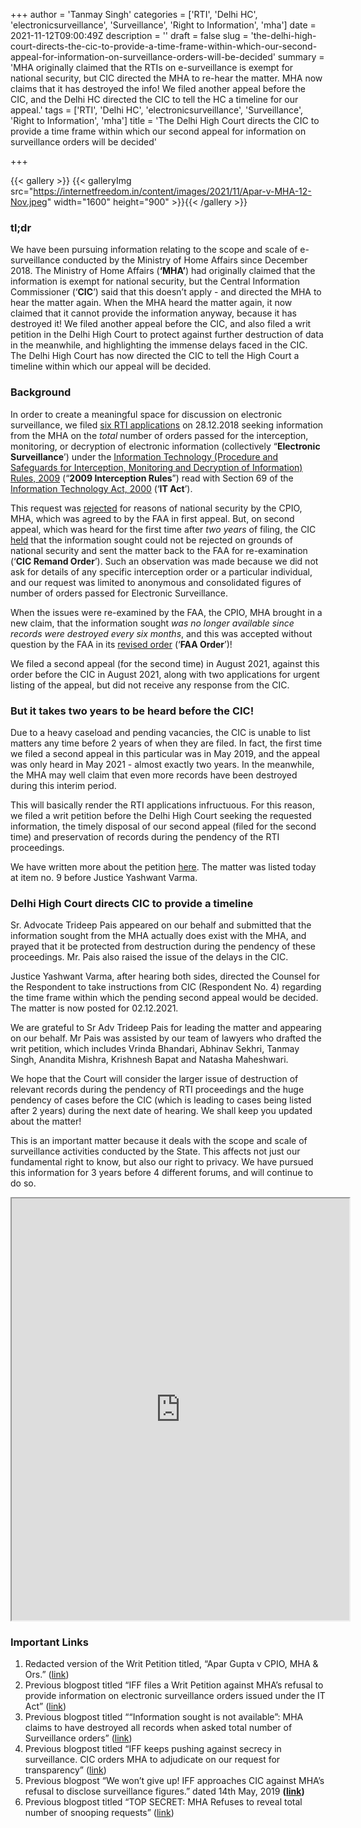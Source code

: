 +++
author = 'Tanmay Singh'
categories = ['RTI', 'Delhi HC', 'electronicsurveillance', 'Surveillance', 'Right to Information', 'mha']
date = 2021-11-12T09:00:49Z
description = ''
draft = false
slug = 'the-delhi-high-court-directs-the-cic-to-provide-a-time-frame-within-which-our-second-appeal-for-information-on-surveillance-orders-will-be-decided'
summary = 'MHA originally claimed that the RTIs on e-surveillance is exempt for national security, but CIC directed the MHA to re-hear the matter. MHA now claims that it has destroyed the info! We filed another appeal before the CIC, and the Delhi HC  directed the CIC to tell the HC a timeline for our appeal.'
tags = ['RTI', 'Delhi HC', 'electronicsurveillance', 'Surveillance', 'Right to Information', 'mha']
title = 'The Delhi High Court directs the CIC to provide a time frame within which our second appeal for information on surveillance orders will be decided'

+++


{{< gallery >}}
{{< galleryImg  src="https://internetfreedom.in/content/images/2021/11/Apar-v-MHA-12-Nov.jpeg" width="1600" height="900" >}}{{< /gallery >}}

>>>> <form><script src="https://checkout.razorpay.com/v1/payment-button.js" data-payment_button_id="pl_HLkgeWGQLMuddp" async> </script> </form>

### tl;dr

We have been pursuing information relating to the scope and scale of e-surveillance conducted by the Ministry of Home Affairs since December 2018. The Ministry of Home Affairs (**‘MHA’**) had originally claimed that the information is exempt for national security, but the Central Information Commissioner (‘**CIC**’) said that this doesn’t apply - and directed the MHA to hear the matter again. When the MHA heard the matter again, it now claimed that it cannot provide the information anyway, because it has destroyed it! We filed another appeal before the CIC, and also filed a writ petition in the Delhi High Court to protect against further destruction of data in the meanwhile, and highlighting the immense delays faced in the CIC. The Delhi High Court has now directed the CIC to tell the High Court a timeline within which our appeal will be decided.



### Background

In order to create a meaningful space for discussion on electronic surveillance, we filed [six RTI applications](https://docs.google.com/document/d/1fu_q9HK83a-HrxLjPB-8Io5BKvRcjjkwxYtZT5E84aI/edit) on 28.12.2018 seeking information from the MHA on the _total_ number of orders passed for the interception, monitoring, or decryption of electronic information (collectively “**Electronic Surveillance**’) under the [Information Technology (Procedure and Safeguards for Interception, Monitoring and Decryption of Information) Rules, 2009](https://www.meity.gov.in/writereaddata/files/Information%20Technology%20(Procedure%20and%20Safeguards%20for%20Interception,%20Monitoring%20and%20Decryption%20of%20Information)%20Rules,%202009.pdf) (“**2009 Interception Rules**”) read with Section 69 of the [Information Technology Act, 2000](https://www.indiacode.nic.in/handle/123456789/1999) (‘**IT Act**’).

This request was [rejected](https://drive.google.com/file/d/1dh3z9dc8Ux72pjznr-j8f3Ad4lVY-gVC/view) for reasons of national security by the CPIO, MHA, which was agreed to by the FAA in first appeal. But, on second appeal, which was heard for the first time after _two years_ of filing, the CIC [held](https://drive.google.com/file/d/1wfSoI7LMcw9tQbsg1MoBpflj2h6UPIUu/view) that the information sought could not be rejected on grounds of national security and sent the matter back to the FAA for re-examination (‘**CIC Remand Order**’). Such an observation was made because we did not ask for details of any specific interception order or a particular individual, and our request was limited to anonymous and consolidated figures of number of orders passed for Electronic Surveillance.

When the issues were re-examined by the FAA, the CPIO, MHA brought in a new claim, that the information sought _was no longer available since records were destroyed every six months_, and this was accepted without question by the FAA in its [revised order](https://drive.google.com/file/d/1u0i2kxhRI9Sb9vFtsAY_1hMf7CRfPqPL/view) (‘**FAA Order**’)!

We filed a second appeal (for the second time) in August 2021, against this order before the CIC in August 2021, along with two applications for urgent listing of the appeal, but did not receive any response from the CIC.



### But it takes two years to be heard before the CIC!

Due to a heavy caseload and pending vacancies, the CIC is unable to list matters any time before 2 years of when they are filed. In fact, the first time we filed a second appeal in this particular was in May 2019, and the appeal was only heard in May 2021 - almost exactly two years. In the meanwhile, the MHA may well claim that even more records have been destroyed during this interim period.

This will basically render the RTI applications infructuous. For this reason, we filed a writ petition before the Delhi High Court seeking the requested information, the timely disposal of our second appeal (filed for the second time) and preservation of records during the pendency of the RTI proceedings.

We have written more about the petition [here](https://internetfreedom.in/iff-files-a-writ-petition-against-mhas-refusal-to-provide-information-on-electronic-surveillance-orders-issued-under-the-it-act/). The matter was listed today at item no. 9 before Justice Yashwant Varma.



### Delhi High Court directs CIC to provide a timeline

Sr. Advocate Trideep Pais appeared on our behalf and submitted that the information sought from the MHA actually does exist with the MHA, and prayed that it be protected from destruction during the pendency of these proceedings. Mr. Pais also raised the issue of the delays in the CIC. 

Justice Yashwant Varma, after hearing both sides, directed the Counsel for the Respondent to take instructions from CIC (Respondent No. 4) regarding the time frame within which the pending second appeal would be decided. The matter is now posted for 02.12.2021.

We are grateful to Sr Adv Trideep Pais for leading the matter and appearing on our behalf. Mr Pais was assisted by our team of lawyers who drafted the writ petition, which includes Vrinda Bhandari, Abhinav Sekhri, Tanmay Singh, Anandita Mishra, Krishnesh Bapat and Natasha Maheshwari.

We hope that the Court will consider the larger issue of destruction of relevant records during the pendency of RTI proceedings and the huge pendency of cases before the CIC (which is leading to cases being listed after 2 years) during the next date of hearing. We shall keep you updated about the matter!

This is an important matter because it deals with the scope and scale of surveillance activities conducted by the State. This affects not just our fundamental right to know, but also our right to privacy. We have pursued this information for 3 years before 4 different forums, and will continue to do so.

<iframe src="https://drive.google.com/file/d/1Z2B0WBoqT74l7Xt-LMcRlaLuGkQKUyW7/preview" width="540" height="675"></iframe>

### Important Links

1. Redacted version of the Writ Petition titled, “Apar Gupta v CPIO, MHA & Ors.” ([link](https://drive.google.com/file/d/10HoiLCjNPx4pvz0tqBx3eOpx3dLY-YMS/view?usp=sharing))
2. Previous blogpost titled “IFF files a Writ Petition against MHA’s refusal to provide information on electronic surveillance orders issued under the IT Act” ([link](https://internetfreedom.in/iff-files-a-writ-petition-against-mhas-refusal-to-provide-information-on-electronic-surveillance-orders-issued-under-the-it-act/))
3. Previous blogpost titled ““Information sought is not available”: MHA claims to have destroyed all records when asked total number of Surveillance orders” ([link](https://internetfreedom.in/information-sought-is-not-available-mha-claims-to-have-destroyed-all-records-when-asked-total-number-of-surveillance-orders/))
4. Previous blogpost titled “IFF keeps pushing against secrecy in surveillance. CIC orders MHA to adjudicate on our request for transparency” ([link](https://internetfreedom.in/iff-keeps-pushing-against-secrecy-in-surveillance-cic-orders-mha-to-adjudicate-on-our-request-for-transparency/))
5. Previous blogpost “We won’t give up! IFF approaches CIC against MHA’s refusal to disclose surveillance figures.” dated 14th May, 2019 **(**[**link**](https://internetfreedom.in/we-wont-give-up-iff-approaches-cic-against-mhas-refusal-to-disclose-surveillance-figures/)**)**
6. Previous blogpost titled “TOP SECRET: MHA Refuses to reveal total number of snooping requests” ([link](https://internetfreedom.in/top-secret-government-refuses-to-reveal-total-number-of-snooping-requests/))

> > > <form><script src="https://cdn.razorpay.com/static/widget/subscription-button.js" data-subscription_button_id="pl_HLk5qU1K35hmPH" data-button_theme="brand-color" async> </script> </form>



